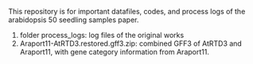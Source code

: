 This repository is for important datafiles, codes, and process logs of the arabidopsis 50 seedling samples paper.

1. folder process_logs: log files of the original works
1. Araport11-AtRTD3.restored.gff3.zip: combined GFF3 of AtRTD3 and Araport11, with gene category information from Araport11.
